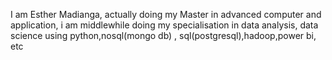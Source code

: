 I am Esther Madianga, actually doing my Master in advanced computer and application, i am middlewhile doing my specialisation in data analysis, data science using python,nosql(mongo db) , sql(postgresql),hadoop,power bi, etc 
